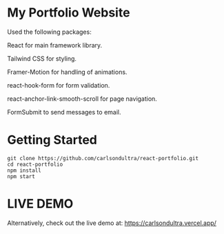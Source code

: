 # My Portfolio Website

Used the following packages:

React for main framework library.

Tailwind CSS for styling.

Framer-Motion for handling of animations.

react-hook-form for form validation.

react-anchor-link-smooth-scroll for page navigation.

FormSubmit to send messages to email.

# Getting Started

```
git clone https://github.com/carlsondultra/react-portfolio.git
cd react-portfolio
npm install
npm start
```

# LIVE DEMO 
Alternatively, check out the live demo at: https://carlsondultra.vercel.app/